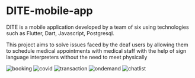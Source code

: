 # DITE-mobile-app

DITE is a mobile application developed by a team of six using technologies such as Flutter, Dart, Javascript, Postgresql.  

This project aims to solve issues faced by the deaf users by allowing them to schedule medical appointments with medical staff with the help of sign language interpreters without the need to meet physically


![booking](https://user-images.githubusercontent.com/59403437/96543273-93fc0300-12d6-11eb-8e9d-b5eaba899137.jpeg)
![covid](https://user-images.githubusercontent.com/59403437/96543306-aaa25a00-12d6-11eb-9d88-d7565a779bdb.jpeg)
![transaction](https://user-images.githubusercontent.com/59403437/96543315-b1c96800-12d6-11eb-811d-83134bd22fcc.jpeg)
![ondemand](https://user-images.githubusercontent.com/59403437/96543323-b726b280-12d6-11eb-9964-f72183ea3213.jpeg)
![chatlist](https://user-images.githubusercontent.com/59403437/96543337-bee65700-12d6-11eb-9a2d-69617395ccd6.jpeg)
